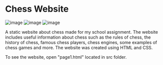 # Chess Website

![image](https://user-images.githubusercontent.com/102654162/236773260-6a620173-bda7-4aa5-b34f-7645ce9f63bd.png)
![image](https://user-images.githubusercontent.com/102654162/236773365-c49dfb4c-1a6b-42d1-90cf-182c088dde11.png)
![image](https://user-images.githubusercontent.com/102654162/236773475-ae999fe3-d5d0-43c0-96a5-ede9458a7d7a.png)

A static website about chess made for my school assignment. The website includes useful information about chess such as the rules of chess, the history of chess, famous chess players, chess engines, some examples of chess games and more. The website was created using HTML and CSS.

To see the website, open "page1.html" located in src folder.
